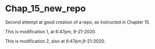 # Chap_15_new_repo
Second attempt at good creation of a repo, as instructed in Chapter 15.

This is modification 1, at 6:47pm, 9-21-2020.

This is modification 2, also at 6:47pm,9-21-2020.
